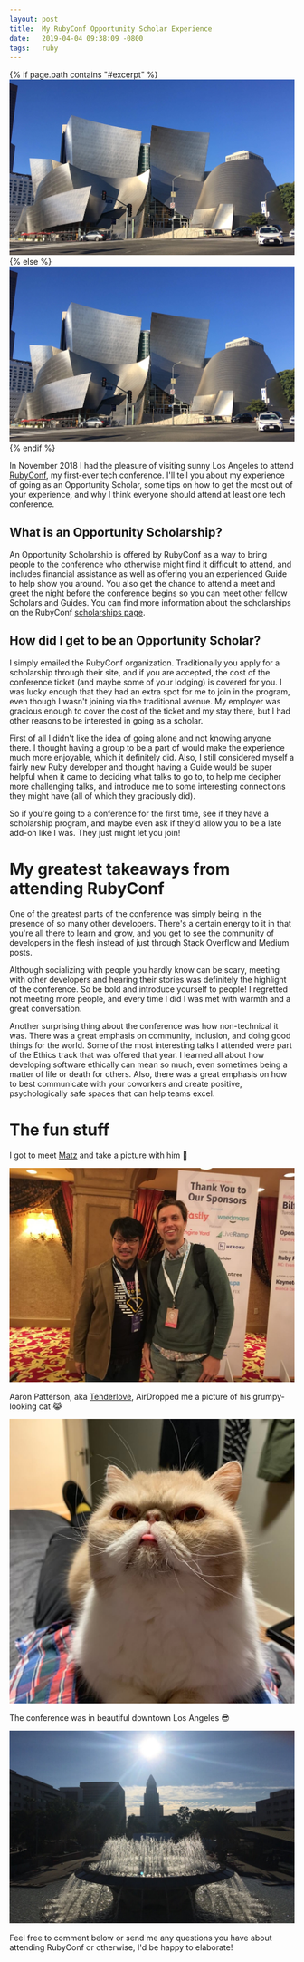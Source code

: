 ```yaml
---
layout: post
title:  My RubyConf Opportunity Scholar Experience
date:   2019-04-04 09:38:09 -0800
tags:   ruby
---
```


{% if page.path contains "#excerpt" %}
  [<img src="../assets/images/rubyconf-walt-disney-music-hall.jpg" alt="Walt Disney Music Hall">]({{site.url}}/collection/2019-04-04-my-rubyconf-opportunity-scholar-experience)
{% else %}
  ![Walt Disney Music Hall](../assets/images/rubyconf-walt-disney-music-hall.jpg)
{% endif %}

In November 2018 I had the pleasure of visiting sunny Los Angeles to attend [RubyConf](https://rubyconf.org/), my first-ever tech conference. I'll tell you about my experience of going as an Opportunity Scholar, some tips on how to get the most out of your experience, and why I think everyone should attend at least one tech conference.

<!-- more -->

## What is an Opportunity Scholarship?

An Opportunity Scholarship is offered by RubyConf as a way to bring people to the conference who otherwise might find it difficult to attend, and includes financial assistance as well as offering you an experienced Guide to help show you around. You also get the chance to attend a meet and greet the night before the conference begins so you can meet other fellow Scholars and Guides. You can find more information about the scholarships on the RubyConf [scholarships page](https://rubyconf.org/scholarships).

## How did I get to be an Opportunity Scholar?

I simply emailed the RubyConf organization. Traditionally you apply for a scholarship through their site, and if you are accepted, the cost of the conference ticket (and maybe some of your lodging) is covered for you. I was lucky enough that they had an extra spot for me to join in the program, even though I wasn't joining via the traditional avenue. My employer was gracious enough to cover the cost of the ticket and my stay there, but I had other reasons to be interested in going as a scholar.

First of all I didn't like the idea of going alone and not knowing anyone there. I thought having a group to be a part of would make the experience much more enjoyable, which it definitely did. Also, I still considered myself a fairly new Ruby developer and thought having a Guide would be super helpful when it came to deciding what talks to go to, to help me decipher more challenging talks, and introduce me to some interesting connections they might have (all of which they graciously did).

So if you're going to a conference for the first time, see if they have a scholarship program, and maybe even ask if they'd allow you to be a late add-on like I was. They just might let you join!

# My greatest takeaways from attending RubyConf

One of the greatest parts of the conference was simply being in the presence of so many other developers. There's a certain energy to it in that you're all there to learn and grow, and you get to see the community of developers in the flesh instead of just through Stack Overflow and Medium posts.

Although socializing with people you hardly know can be scary, meeting with other developers and hearing their stories was definitely the highlight of the conference. So be bold and introduce yourself to people! I regretted not meeting more people, and every time I did I was met with warmth and a great conversation.

Another surprising thing about the conference was how non-technical it was. There was a great emphasis on community, inclusion, and doing good things for the world. Some of the most interesting talks I attended were part of the Ethics track that was offered that year. I learned all about how developing software ethically can mean so much, even sometimes being a matter of life or death for others. Also, there was a great emphasis on how to best communicate with your coworkers and create positive, psychologically safe spaces that can help teams excel.

# The fun stuff

I got to meet [Matz](https://en.wikipedia.org/wiki/Yukihiro_Matsumoto) and take a picture with him 🤯

![Yukihiro Matsumoto and I at RubyConf 2018](../assets/images/rubyconf-matz-and-me.jpg)

Aaron Patterson, aka [Tenderlove](https://twitter.com/tenderlove), AirDropped me a picture of his grumpy-looking cat 😹

![Aaron Patterson aka Tenderlove's grumpy cat](../assets/images/rubyconf-aaron-patterson-cat.jpg)

The conference was in beautiful downtown Los Angeles 😎

![Los Angeles City Hall in the morning sun](../assets/images/rubyconf-la-city-hall.jpg)

Feel free to comment below or send me any questions you have about attending RubyConf or otherwise, I'd be happy to elaborate!
<br/>
